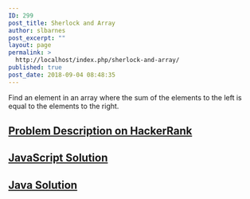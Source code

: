 ```yaml
---
ID: 299
post_title: Sherlock and Array
author: slbarnes
post_excerpt: ""
layout: page
permalink: >
  http://localhost/index.php/sherlock-and-array/
published: true
post_date: 2018-09-04 08:48:35
---
```

Find an element in an array where the sum of the elements to the left is equal to the elements to the right. 
## <a href="https://www.hackerrank.com/challenges/alex-vs-fedor" target="_blank" rel="noopener">Problem Description on HackerRank</a>

## [JavaScript Solution][1]

## [Java Solution][2]

 [1]: /index.php/sherlock-and-array/sherlock-and-array-javascript
 [2]: /index.php/sherlock-and-array/sherlock-and-array-java
